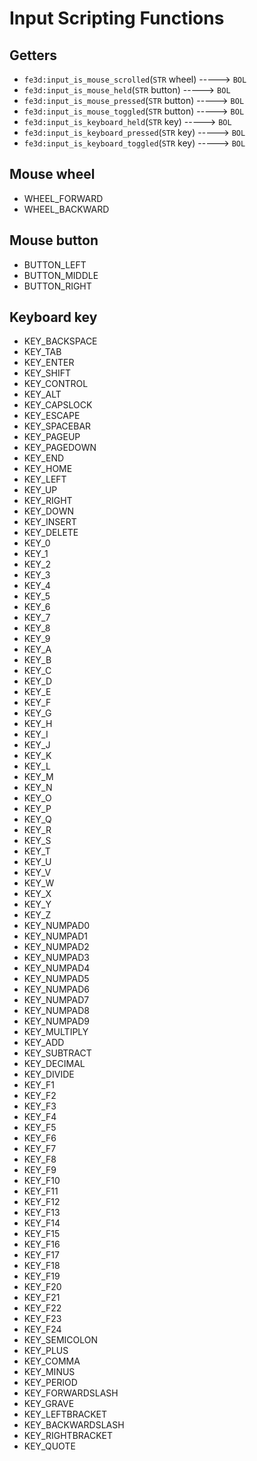 # Input Scripting Functions

## Getters

- `fe3d:input_is_mouse_scrolled`(`STR` wheel) -----> `BOL`
- `fe3d:input_is_mouse_held`(`STR` button) -----> `BOL`
- `fe3d:input_is_mouse_pressed`(`STR` button) -----> `BOL`
- `fe3d:input_is_mouse_toggled`(`STR` button) -----> `BOL`
- `fe3d:input_is_keyboard_held`(`STR` key) -----> `BOL`
- `fe3d:input_is_keyboard_pressed`(`STR` key) -----> `BOL`
- `fe3d:input_is_keyboard_toggled`(`STR` key) -----> `BOL`
  
## Mouse wheel

- WHEEL_FORWARD
- WHEEL_BACKWARD

## Mouse button

- BUTTON_LEFT
- BUTTON_MIDDLE
- BUTTON_RIGHT

## Keyboard key

- KEY_BACKSPACE
- KEY_TAB
- KEY_ENTER
- KEY_SHIFT
- KEY_CONTROL
- KEY_ALT
- KEY_CAPSLOCK
- KEY_ESCAPE
- KEY_SPACEBAR
- KEY_PAGEUP
- KEY_PAGEDOWN
- KEY_END
- KEY_HOME
- KEY_LEFT
- KEY_UP
- KEY_RIGHT
- KEY_DOWN
- KEY_INSERT
- KEY_DELETE
- KEY_0
- KEY_1
- KEY_2
- KEY_3
- KEY_4
- KEY_5
- KEY_6
- KEY_7
- KEY_8
- KEY_9
- KEY_A
- KEY_B
- KEY_C
- KEY_D
- KEY_E
- KEY_F
- KEY_G
- KEY_H
- KEY_I
- KEY_J
- KEY_K
- KEY_L
- KEY_M
- KEY_N
- KEY_O
- KEY_P
- KEY_Q
- KEY_R
- KEY_S
- KEY_T
- KEY_U
- KEY_V
- KEY_W
- KEY_X
- KEY_Y
- KEY_Z
- KEY_NUMPAD0
- KEY_NUMPAD1
- KEY_NUMPAD2
- KEY_NUMPAD3
- KEY_NUMPAD4
- KEY_NUMPAD5
- KEY_NUMPAD6
- KEY_NUMPAD7
- KEY_NUMPAD8
- KEY_NUMPAD9
- KEY_MULTIPLY
- KEY_ADD
- KEY_SUBTRACT
- KEY_DECIMAL
- KEY_DIVIDE
- KEY_F1
- KEY_F2
- KEY_F3
- KEY_F4
- KEY_F5
- KEY_F6
- KEY_F7
- KEY_F8
- KEY_F9
- KEY_F10
- KEY_F11
- KEY_F12
- KEY_F13
- KEY_F14
- KEY_F15
- KEY_F16
- KEY_F17
- KEY_F18
- KEY_F19
- KEY_F20
- KEY_F21
- KEY_F22
- KEY_F23
- KEY_F24
- KEY_SEMICOLON
- KEY_PLUS
- KEY_COMMA
- KEY_MINUS
- KEY_PERIOD
- KEY_FORWARDSLASH
- KEY_GRAVE
- KEY_LEFTBRACKET
- KEY_BACKWARDSLASH
- KEY_RIGHTBRACKET
- KEY_QUOTE
